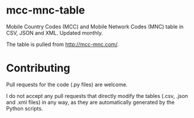 # mcc-mnc-table
Mobile Country Codes (MCC) and Mobile Network Codes (MNC) table in CSV, JSON and XML. Updated monthly.

The table is pulled from http://mcc-mnc.com/.

# Contributing
Pull requests for the code (.py files) are welcome.

I do not accept any pull requests that directly modify the tables (.csv, .json and .xml files) in any way, as they are automatically generated by the Python scripts.
